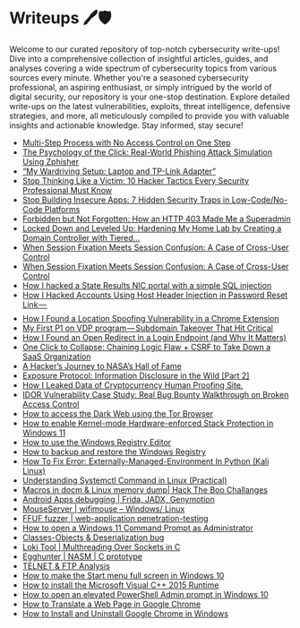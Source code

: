 # Writeups 🖊️🛡️
Welcome to our curated repository of top-notch cybersecurity write-ups! Dive into a comprehensive collection of insightful articles, guides, and analyses covering a wide spectrum of cybersecurity topics from various sources every minute. Whether you're a seasoned cybersecurity professional, an aspiring enthusiast, or simply intrigued by the world of digital security, our repository is your one-stop destination. Explore detailed write-ups on the latest vulnerabilities, exploits, threat intelligence, defensive strategies, and more, all meticulously compiled to provide you with valuable insights and actionable knowledge. Stay informed, stay secure!
<!-- WRITEUPS:START -->
- [Multi-Step Process with No Access Control on One Step](https://infosecwriteups.com/multi-step-process-with-no-access-control-on-one-step-a17dba1a4415?source=rss----7b722bfd1b8d---4)
- [The Psychology of the Click: Real-World Phishing Attack Simulation Using Zphisher](https://infosecwriteups.com/the-psychology-of-the-click-real-world-phishing-attack-simulation-using-zphisher-634c6b1473d6?source=rss----7b722bfd1b8d---4)
- [“My Wardriving Setup: Laptop and TP-Link Adapter”](https://infosecwriteups.com/my-wardriving-setup-laptop-and-tp-link-adapter-860354698d84?source=rss----7b722bfd1b8d---4)
- [Stop Thinking Like a Victim: 10 Hacker Tactics Every Security Professional Must Know](https://infosecwriteups.com/stop-thinking-like-a-victim-10-hacker-tactics-every-security-professional-must-know-4fcd3e0b2c2d?source=rss----7b722bfd1b8d---4)
- [Stop Building Insecure Apps: 7 Hidden Security Traps in Low-Code/No-Code Platforms](https://infosecwriteups.com/stop-building-insecure-apps-7-hidden-security-traps-in-low-code-no-code-platforms-4db7c12e223f?source=rss----7b722bfd1b8d---4)
- [Forbidden but Not Forgotten: How an HTTP 403 Made Me a Superadmin](https://infosecwriteups.com/forbidden-but-not-forgotten-how-an-http-403-made-me-a-superadmin-6f769c4a9952?source=rss----7b722bfd1b8d---4)
- [Locked Down and Leveled Up: Hardening My Home Lab by Creating a Domain Controller with Tiered…](https://infosecwriteups.com/locked-down-and-leveled-up-hardening-my-home-lab-by-creating-a-domain-controller-with-tiered-c63464860e6c?source=rss----7b722bfd1b8d---4)
- [When Session Fixation Meets Session Confusion: A Case of Cross-User Control](https://infosecwriteups.com/when-session-fixation-meets-session-confusion-a-case-of-cross-user-control-bb2cd0d478e8?source=rss----7b722bfd1b8d---4)
- [When Session Fixation Meets Session Confusion: A Case of Cross-User Control](https://infosecwriteups.com/when-session-fixation-meets-session-confusion-a-case-of-cross-user-control-bb2cd0d478e8?source=rss------bug_bounty_writeup-5)
- [How I hacked a State Results NIC portal with a simple SQL injection](https://infosecwriteups.com/how-i-hacked-a-state-results-nic-portal-with-a-simple-sql-injection-e095725a091e?source=rss----7b722bfd1b8d---4)
- [How I Hacked Accounts Using Host Header Injection in Password Reset Link — $$$$](https://infosecwriteups.com/how-i-hacked-accounts-using-host-header-injection-in-password-reset-link-2774431eed89?source=rss----7b722bfd1b8d---4)
- [How I Found a Location Spoofing Vulnerability in a Chrome Extension](https://medium.com/@FufuFaf1/how-i-found-a-location-spoofing-vulnerability-in-a-chrome-extension-6b53c56548ad?source=rss------bug_bounty_writeup-5)
- [My First P1 on VDP program — Subdomain Takeover That Hit Critical](https://ousski.medium.com/my-first-p1-on-vdp-program-subdomain-takeover-that-hit-critical-c043565eb469?source=rss------bug_bounty_writeup-5)
- [How I Found an Open Redirect in a Login Endpoint &lpar;and Why It Matters&rpar;](https://medium.com/@TakiasSec/how-i-found-an-open-redirect-in-a-login-endpoint-and-why-it-matters-49afaf7109df?source=rss------bug_bounty_writeup-5)
- [One Click to Collapse: Chaining Logic Flaw + CSRF to Take Down a SaaS Organization](https://canitey.medium.com/one-click-to-collapse-chaining-logic-flaw-csrf-to-take-down-a-saas-organization-7d58736fc6f9?source=rss------bug_bounty_writeup-5)
- [A Hacker’s Journey to NASA’s Hall of Fame](https://medium.com/@boss24ok/a-hackers-journey-to-nasa-s-hall-of-fame-864bb633a155?source=rss------bug_bounty_writeup-5)
- [Exposure Protocol: Information Disclosure in the Wild [Part 2]](https://infosecwriteups.com/exposure-protocol-information-disclosure-in-the-wild-part-2-e6f4f9e21584?source=rss------bug_bounty_writeup-5)
- [How I Leaked Data of Cryptocurrency Human Proofing Site.](https://medium.com/meetcyber/how-i-leaked-data-of-cryptocurreny-human-proofing-site-47b1bc53943c?source=rss------bug_bounty_writeup-5)
- [IDOR Vulnerability Case Study: Real Bug Bounty Walkthrough on Broken Access Control](https://hackersatty.medium.com/idor-vulnerability-case-study-real-bug-bounty-walkthrough-on-broken-access-control-172e116bc733?source=rss------bug_bounty_writeup-5)
- [How to access the Dark Web using the Tor Browser](https://www.bleepingcomputer.com/tutorials/how-to-access-the-dark-web-using-the-tor-browser/)
- [How to enable Kernel-mode Hardware-enforced Stack Protection in Windows 11](https://www.bleepingcomputer.com/tutorials/how-to-enable-kernel-mode-hardware-enforced-stack-protection-in-windows-11/)
- [How to use the Windows Registry Editor](https://www.bleepingcomputer.com/tutorials/how-to-use-the-windows-registry-editor/)
- [How to backup and restore the Windows Registry](https://www.bleepingcomputer.com/tutorials/how-to-backup-and-restore-the-windows-registry/)
- [How To Fix Error: Externally-Managed-Environment In Python &lpar;Kali Linux&rpar;](https://technicalnavigator.in/how-to-fix-error-externally-managed-environment-in-python-kali-linux/)
- [Understanding Systemctl Command in Linux &lpar;Practical&rpar;](https://technicalnavigator.in/understanding-systemctl-command-in-linux-practical/)
- [Macros in docm &amp; Linux memory dump| Hack The Boo  Challanges](https://technicalnavigator.in/macros-in-docm-linux-memory-dump-hack-the-boo-challanges/)
- [Android Apps debugging |  Frida, JADX, Genymotion](https://technicalnavigator.in/android-apps-debugging-frida-jadx-genymotion/)
- [MouseServer | wifimouse – Windows/ Linux](https://technicalnavigator.in/mouseserver-wifimouse-windows-linux/)
- [FFUF fuzzer | web-application penetration-testing](https://technicalnavigator.in/ffuf-fuzzer-web-application-penetration-testing/)
- [How to open a Windows 11 Command Prompt as Administrator](https://www.bleepingcomputer.com/tutorials/how-to-open-a-windows-11-command-prompt-as-administrator/)
- [Classes-Objects &amp; Deserialization bug](https://technicalnavigator.in/classes-objects-deserialization-bug/)
- [Loki Tool | Multhreading Over Sockets in C](https://technicalnavigator.in/loki-tool-multhreading-over-sockets-in-c/)
- [Egghunter | NASM | C prototype](https://technicalnavigator.in/egghunter-nasm-c-prototype/)
- [TELNET &amp; FTP Analysis](https://technicalnavigator.in/telnet-ftp-analysis/)
- [How to make the Start menu full screen in Windows 10](https://www.bleepingcomputer.com/tutorials/how-to-make-the-start-menu-full-screen-in-windows-10/)
- [How to install the Microsoft Visual C++ 2015 Runtime](https://www.bleepingcomputer.com/tutorials/how-to-install-the-microsoft-visual-c-2015-runtime/)
- [How to open an elevated PowerShell Admin prompt in Windows 10](https://www.bleepingcomputer.com/tutorials/how-to-open-an-elevated-powershell-admin-prompt-in-windows-10/)
- [How to Translate a Web Page in Google Chrome](https://www.bleepingcomputer.com/tutorials/how-to-translate-a-web-page-in-google-chrome/)
- [How to Install and Uninstall Google Chrome in Windows](https://www.bleepingcomputer.com/tutorials/how-to-install-and-uninstall-google-chrome-in-windows/)
<!-- WRITEUPS:END -->
